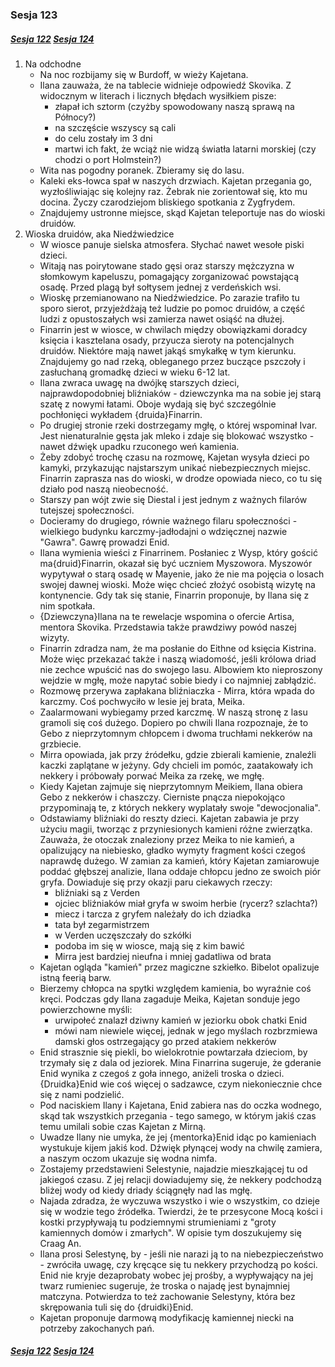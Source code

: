 ### Sesja 123
##### [Sesja 122](#sesja-122) [Sesja 124](#sesja-124)
1. Na odchodne
    - Na noc rozbijamy się w Burdoff, w wieży Kajetana.
    - Ilana zauważa, że na tablecie widnieje odpowiedź Skovika. Z widocznym w literach i licznych błędach wysiłkiem pisze:
        - złapał ich sztorm (czyżby spowodowany naszą sprawą na Północy?)
        - na szczęście wszyscy są cali
        - do celu zostały im 3 dni
        - martwi ich fakt, że wciąż nie widzą światła latarni morskiej (czy chodzi o port Holmstein?)
    - Wita nas pogodny poranek. Zbieramy się do lasu.
    - Kaleki eks-łowca spał w naszych drzwiach. Kajetan przegania go, wyzłośliwiając się kolejny raz. Żebrak nie zorientował się, kto mu docina. Życzy czarodziejom bliskiego spotkania z Zygfrydem.
    - Znajdujemy ustronne miejsce, skąd Kajetan teleportuje nas do wioski druidów.
2. Wioska druidów, aka Niedźwiedzice
    - W wiosce panuje sielska atmosfera. Słychać nawet wesołe piski dzieci.
    - Witają nas poirytowane stado gęsi oraz starszy mężczyzna w słomkowym kapeluszu, pomagający zorganizować powstającą osadę. Przed plagą był sołtysem jednej z verdeńskich wsi.
    - Wioskę przemianowano na Niedźwiedzice. Po zarazie trafiło tu sporo sierot, przyjeżdżają też ludzie po pomoc druidów, a część ludzi z opustoszałych wsi zamierza nawet osiąść na dłużej.
    - Finarrin jest w wiosce, w chwilach między obowiązkami doradcy księcia i kasztelana osady, przyucza sieroty na potencjalnych druidów. Niektóre mają nawet jakąś smykałkę w tym kierunku. Znajdujemy go nad rzeką, obleganego przez buczące pszczoły i zasłuchaną gromadkę dzieci w wieku 6-12 lat.
    - Ilana zwraca uwagę na dwójkę starszych dzieci, najprawdopodobniej bliźniaków - dziewczynka ma na sobie jej starą szatę z nowymi łatami. Oboje wydają się być szczególnie pochłonięci wykładem {druida}Finarrin.
    - Po drugiej stronie rzeki dostrzegamy mgłę, o której wspominał Ivar. Jest nienaturalnie gęsta jak mleko i zdaje się blokować wszystko - nawet dźwięk upadku rzuconego weń kamienia.
    - Żeby zdobyć trochę czasu na rozmowę, Kajetan wysyła dzieci po kamyki, przykazując najstarszym unikać niebezpiecznych miejsc. Finarrin zaprasza nas do wioski, w drodze opowiada nieco, co tu się działo pod naszą nieobecność. 
    - Starszy pan wójt zwie się Diestal i jest jednym z ważnych filarów tutejszej społeczności.
    - Docieramy do drugiego, równie ważnego filaru społeczności - wielkiego budynku karczmy-jadłodajni o wdzięcznej nazwie "Gawra". Gawrę prowadzi Enid.
    - Ilana wymienia wieści z Finarrinem. Posłaniec z Wysp, który gościć ma{druid}Finarrin, okazał się być uczniem Myszowora. Myszowór wypytywał o starą osadę w Mayenie, jako że nie ma pojęcia o losach swojej dawnej wioski. Może więc chcieć złożyć osobistą wizytę na kontynencie. Gdy tak się stanie, Finarrin proponuje, by Ilana się z nim spotkała.
    - {Dziewczyna}Ilana na te rewelacje wspomina o ofercie Artisa, mentora Skovika. Przedstawia także prawdziwy powód naszej wizyty.
    - Finarrin zdradza nam, że ma posłanie do Eithne od księcia Kistrina. Może więc przekazać także i naszą wiadomość, jeśli królowa driad nie zechce wpuścić nas do swojego lasu. Albowiem kto nieproszony wejdzie w mgłę, może napytać sobie biedy i co najmniej zabłądzić.
    - Rozmowę przerywa zapłakana bliźniaczka - Mirra, która wpada do karczmy. Coś pochwyciło w lesie jej brata, Meika.
    - Zaalarmowani wybiegamy przed karczmę. W naszą stronę z lasu gramoli się coś dużego. Dopiero po chwili Ilana rozpoznaje, że to Gebo z nieprzytomnym chłopcem i dwoma truchłami nekkerów na grzbiecie.
    - Mirra opowiada, jak przy źródełku, gdzie zbierali kamienie, znaleźli kaczki zaplątane w jeżyny. Gdy chcieli im pomóc, zaatakowały ich nekkery i próbowały porwać Meika za rzekę, we mgłę.
    - Kiedy Kajetan zajmuje się nieprzytomnym Meikiem, Ilana obiera Gebo z nekkerów i chaszczy. Cierniste pnącza niepokojąco przypominają te, z których nekkery wyplatały swoje "dewocjonalia".
    - Odstawiamy bliźniaki do reszty dzieci. Kajetan zabawia je przy użyciu magii, tworząc z przyniesionych kamieni różne zwierzątka. Zauważa, że otoczak znaleziony przez Meika to nie kamień, a opalizujący na niebiesko, gładko wymyty fragment kości czegoś naprawdę dużego. W zamian za kamień, który Kajetan zamiarowuje poddać głębszej analizie, Ilana oddaje chłopcu jedno ze swoich piór gryfa. Dowiaduje się przy okazji paru ciekawych rzeczy:
        - bliźniaki są z Verden
        - ojciec bliźniaków miał gryfa w swoim herbie (rycerz? szlachta?)
        - miecz i tarcza z gryfem należały do ich dziadka
        - tata był zegarmistrzem
        - w Verden uczęszczały do szkółki
        - podoba im się w wiosce, mają się z kim bawić
        - Mirra jest bardziej nieufna i mniej gadatliwa od brata
    - Kajetan ogląda "kamień" przez magiczne szkiełko. Bibelot opalizuje istną feerią barw.
    - Bierzemy chłopca na spytki względem kamienia, bo wyraźnie coś kręci. Podczas gdy Ilana zagaduje Meika, Kajetan sonduje jego powierzchowne myśli:
        - urwipołeć znalazł dziwny kamień w jeziorku obok chatki Enid
        - mówi nam niewiele więcej, jednak w jego myślach rozbrzmiewa damski głos ostrzegający go przed atakiem nekkerów
    - Enid strasznie się piekli, bo wielokrotnie powtarzała dzieciom, by trzymały się z dala od jeziorek. Mina Finarrina sugeruje, że gderanie Enid wynika z czegoś z goła innego, aniżeli troska o dzieci. {Druidka}Enid wie coś więcej o sadzawce, czym niekoniecznie chce się z nami podzielić.
    - Pod naciskiem Ilany i Kajetana, Enid zabiera nas do oczka wodnego, skąd tak wszystkich przegania - tego samego, w którym jakiś czas temu umilali sobie czas Kajetan z Mirną.
    - Uwadze Ilany nie umyka, że jej {mentorka}Enid idąc po kamieniach wystukuje kijem jakiś kod. Dźwięk płynącej wody na chwilę zamiera, a naszym oczom ukazuje się wodna nimfa.
    - Zostajemy przedstawieni Selestynie, najadzie mieszkającej tu od jakiegoś czasu. Z jej relacji dowiadujemy się, że nekkery podchodzą bliżej wody od kiedy driady ściągnęły nad las mgłę.
    - Najada zdradza, że wyczuwa wszystko i wie o wszystkim, co dzieje się w wodzie tego źródełka. Twierdzi, że te przesycone Mocą kości i kostki przypływają tu podziemnymi strumieniami z "groty kamiennych domów i zmarłych". W opisie tym doszukujemy się Craag An.
    - Ilana prosi Selestynę, by - jeśli nie narazi ją to na niebezpieczeństwo - zwróciła uwagę, czy kręcące się tu nekkery przychodzą po kości. Enid nie kryje dezaprobaty wobec jej prośby, a wypływający na jej twarz rumieniec sugeruje, że troska o najadę jest bynajmniej matczyna. Potwierdza to też zachowanie Selestyny, która bez skrępowania tuli się do {druidki}Enid.
    - Kajetan proponuje darmową modyfikację kamiennej niecki na potrzeby zakochanych pań.

##### [Sesja 122](#sesja-122) [Sesja 124](#sesja-124)